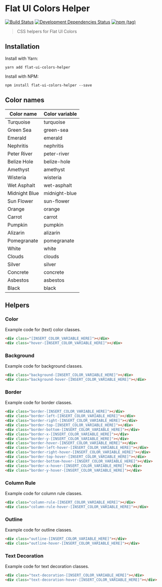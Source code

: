 # Flat UI Colors Helper
[![Build Status](https://travis-ci.org/maartenpaauw/flat-ui-colors-helper.svg?branch=master)](https://travis-ci.org/maartenpaauw/flat-ui-colors-helper)
[![Development Dependencies Status](https://david-dm.org/maartenpaauw/flat-ui-colors-helper/dev-status.svg)](https://david-dm.org/maartenpaauw/flat-ui-colors-helper?type=dev)
[![npm (tag)](https://img.shields.io/npm/v/flat-ui-colors-helper.svg)](https://www.npmjs.com/package/flat-ui-colors-helper)
> CSS helpers for Flat UI Colors

## Installation

Install with Yarn:

`yarn add flat-ui-colors-helper`

Install with NPM:

`npm install flat-ui-colors-helper --save`

## Color names

| Color name    | Color variable |
| ------------- | -------------- |
| Turquoise     | turquoise      |
| Green Sea     | green-sea      |
| Emerald       | emerald        |
| Nephritis     | nephritis      |
| Peter River   | peter-river    |
| Belize Hole   | belize-hole    |
| Amethyst      | amethyst       |
| Wisteria      | wisteria       |
| Wet Asphalt   | wet-asphalt    |
| Midnight Blue | midnight-blue  |
| Sun Flower    | sun-flower     |
| Orange        | orange         |
| Carrot        | carrot         |
| Pumpkin       | pumpkin        |
| Alizarin      | alizarin       |
| Pomegranate   | pomegranate    |
| White         | white          |
| Clouds        | clouds         |
| Silver        | silver         |
| Concrete      | concrete       |
| Asbestos      | asbestos       |
| Black         | black          |

## Helpers

### Color

Example code for (text) color classes.

```html
<div class="[INSERT_COLOR_VARIABLE_HERE]"></div>
<div class="hover-[INSERT_COLOR_VARIABLE_HERE]"></div>
```

### Background

Example code for background classes.

```html
<div class="background-[INSERT_COLOR_VARIABLE_HERE]"></div>
<div class="background-hover-[INSERT_COLOR_VARIABLE_HERE]"></div>
```

### Border

Example code for border classes.

```html
<div class="border-[INSERT_COLOR_VARIABLE_HERE]"></div>
<div class="border-left-[INSERT_COLOR_VARIABLE_HERE]"></div>
<div class="border-right-[INSERT_COLOR_VARIABLE_HERE]"></div>
<div class="border-top-[INSERT_COLOR_VARIABLE_HERE]"></div>
<div class="border-bottom-[INSERT_COLOR_VARIABLE_HERE]"></div>
<div class="border-x-[INSERT_COLOR_VARIABLE_HERE]"></div>
<div class="border-y-[INSERT_COLOR_VARIABLE_HERE]"></div>
<div class="border-hover-[INSERT_COLOR_VARIABLE_HERE]"></div>
<div class="border-left-hover-[INSERT_COLOR_VARIABLE_HERE]"></div>
<div class="border-right-hover-[INSERT_COLOR_VARIABLE_HERE]"></div>
<div class="border-top-hover-[INSERT_COLOR_VARIABLE_HERE]"></div>
<div class="border-bottom-hover-[INSERT_COLOR_VARIABLE_HERE]"></div>
<div class="border-x-hover-[INSERT_COLOR_VARIABLE_HERE]"></div>
<div class="border-y-hover-[INSERT_COLOR_VARIABLE_HERE]"></div>
```

### Column Rule

Example code for column rule classes.

```html
<div class="column-rule-[INSERT_COLOR_VARIABLE_HERE]"></div>
<div class="column-rule-hover-[INSERT_COLOR_VARIABLE_HERE]"></div>
```

### Outline

Example code for outline classes.

```html
<div class="outline-[INSERT_COLOR_VARIABLE_HERE]"></div>
<div class="outline-hover-[INSERT_COLOR_VARIABLE_HERE]"></div>
```

### Text Decoration

Example code for text decoration classes.

```html
<div class="text-decoration-[INSERT_COLOR_VARIABLE_HERE]"></div>
<div class="text-decoration-hover-[INSERT_COLOR_VARIABLE_HERE]"></div>
```
